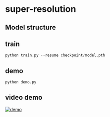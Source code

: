 # super-resolution
## Model structure

## train
```python
python train.py --resume checkpoint/model.pth
```
## demo
```python
python demo.py 
```

## video demo
[![demo](https://img.youtube.com/vi/V3eUNIprdOM/0.jpg)](https://www.youtube.com/watch?v=V3eUNIprdOM)
